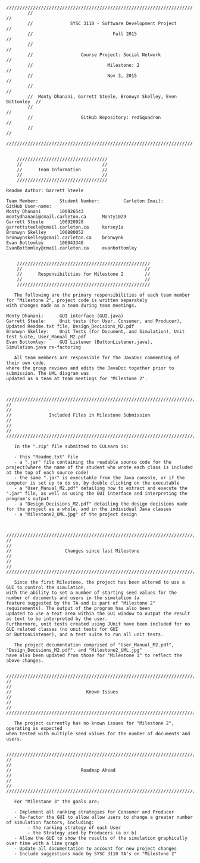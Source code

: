 
			//////////////////////////////////////////////////////////////////////
			//																	//
			//				SYSC 3110 - Software Development Project			//
			//								Fall 2015							//
			//																	//
			//					Course Project: Social Network					//
			//							  Milestone: 2							//
			//							  Nov 3, 2015							//
			//																	//
			//  Monty Dhanani, Garrett Steele, Bronwyn Skelley, Even Bottomley	//
			//																	//
			//					GitHub Repository: redSquadron					//
			//																	//
			//////////////////////////////////////////////////////////////////////


		//////////////////////////////////
		//								//
		//		Team Information		//
		//								//
		//////////////////////////////////

	Readme Author: Garrett Steele
		
	Team Member:		Student Number:			Carleton Email:						GitHub User-name:
	Monty Dhanani		100926543				montydhanani@cmail.carleton.ca		Monty1029
	Garrett Steele		100920928				garrettsteele@cmail.carleton.ca		kersey1a
	Bronwyn Skelley		100880052				bronwynskelley@cmail.carleton.ca	bronwynk
	Evan Bottomley		100943340				EvanBottomley@cmail.carleton.ca		evanbottomley

	
		//////////////////////////////////////////////////
		//												//
		//		Responsibilities for Milestone 2		//
		//												//
		//////////////////////////////////////////////////
	
	   The following are the primary responsibilities of each team member for "Milestone 2", project code is written separately 
	with changes made as a team during team meetings.
	
	Monty Dhanani:		GUI interface (GUI.java)
	Garrett Steele:		Unit tests (for User, Consumer, and Producer), Updated Readme.txt file, Design_Decisions_M2.pdf
	Bronwyn Skelley:	Unit Tests (for Document, and Simulation), Unit test Suite, User_Manual_M2.pdf
	Evan Bottomley:		GUI Listener (ButtonListener.java), Simulation.java re-factoring
	
	   All team members are responsible for the JavaDoc commenting of their own code, 
	where the group reviews and edits the JavaDoc together prior to submission. The UML diagram was 
	updated as a team at team meetings for "Milestone 2".
	
	
	
	//////////////////////////////////////////////////////////////////////////
	//																		//
	//				Included Files in Milestone Submission					//
	//																		//
	//////////////////////////////////////////////////////////////////////////
	
	   In the ".zip" file submitted to CULearn is:
	   
	   - this "Readme.txt" file
	   - a ".jar" file containing the readable source code for the project(where the name of the student who wrote each class is included at the top of each source code)
	   - the same ".jar" is executable from the Java console, or if the computer is set up to do so, by double clicking on the executable
	   - a "User_Manual_M2.pdf" detailing how to extract and execute the ".jar" file, as well as using the GUI interface and interpreting the program's output
	   - a "Design_Decisions_M2.pdf" detailing the design decisions made for the project as a whole, and in the individual Java classes
	   - a "Milestone2_UML.jpg" of the project design
	
	
	
	//////////////////////////////////////////////////////////////////////////
	//																		//
	//					  Changes since last Milestone						//
	//																		//
	//////////////////////////////////////////////////////////////////////////
	
	   Since the first Milestone, the project has been altered to use a GUI to control the simulation,
	with the ability to set a number of starting seed values for the number of documents and users in the simulation (a
	feature suggested by the TA and is part of "Milestone 2" requirements). The output of the program has also been 
	updated to use a text area within the GUI window to output the result as text to be interpreted by the user.
	Furthermore, unit tests created using JUnit have been included for no GUI related classes (no unit tests for GUI 
	or ButtonListener), and a test suite to run all unit tests.
	
	   The project documentation comprised of "User_Manual_M2.pdf", "Design_Decisions_M2.pdf", and "Milestone2_UML.jpg"
	have also been updated from those for "Milestone 1" to reflect the above changes.
	
	
	//////////////////////////////////////////////////////////////////////////
	//																		//
	//							  Known Issues								//
	//																		//
	//////////////////////////////////////////////////////////////////////////
	
	   The project currently has no known issues for "Milestone 2", operating as expected
	when tested with multiple seed values for the number of documents and users.
	
	
	//////////////////////////////////////////////////////////////////////////
	//																		//
	//					  		Roadmap Ahead								//
	//																		//
	//////////////////////////////////////////////////////////////////////////
	
	   For "Milestone 3" the goals are;
	   
	   - Implement all ranking strategies for Consumer and Producer
	   - Re-factor the GUI to allow allow users to change a greater number of simulation factors, including:
			- the ranking strategy of each User
			- the Strategy used by Producers (a or b)
	   - Allow the GUI to show the results of the simulation graphically over time with a line graph
	   - Update all documentation to account for new project changes
	   - Include suggestions made by SYSC 3110 TA's on "Milestone 2"


